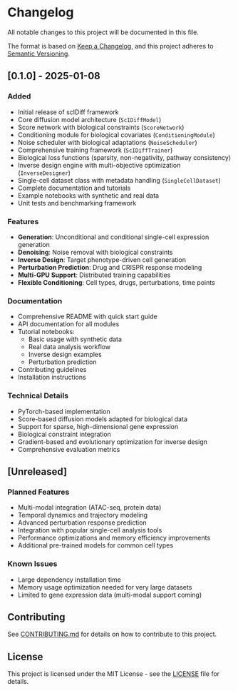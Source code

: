 # Changelog

All notable changes to this project will be documented in this file.

The format is based on [Keep a Changelog](https://keepachangelog.com/en/1.0.0/),
and this project adheres to [Semantic Versioning](https://semver.org/spec/v2.0.0.html).

## [0.1.0] - 2025-01-08

### Added
- Initial release of scIDiff framework
- Core diffusion model architecture (`ScIDiffModel`)
- Score network with biological constraints (`ScoreNetwork`)
- Conditioning module for biological covariates (`ConditioningModule`)
- Noise scheduler with biological adaptations (`NoiseScheduler`)
- Comprehensive training framework (`ScIDiffTrainer`)
- Biological loss functions (sparsity, non-negativity, pathway consistency)
- Inverse design engine with multi-objective optimization (`InverseDesigner`)
- Single-cell dataset class with metadata handling (`SingleCellDataset`)
- Complete documentation and tutorials
- Example notebooks with synthetic and real data
- Unit tests and benchmarking framework

### Features
- **Generation**: Unconditional and conditional single-cell expression generation
- **Denoising**: Noise removal with biological constraints
- **Inverse Design**: Target phenotype-driven cell generation
- **Perturbation Prediction**: Drug and CRISPR response modeling
- **Multi-GPU Support**: Distributed training capabilities
- **Flexible Conditioning**: Cell types, drugs, perturbations, time points

### Documentation
- Comprehensive README with quick start guide
- API documentation for all modules
- Tutorial notebooks:
  - Basic usage with synthetic data
  - Real data analysis workflow
  - Inverse design examples
  - Perturbation prediction
- Contributing guidelines
- Installation instructions

### Technical Details
- PyTorch-based implementation
- Score-based diffusion models adapted for biological data
- Support for sparse, high-dimensional gene expression
- Biological constraint integration
- Gradient-based and evolutionary optimization for inverse design
- Comprehensive evaluation metrics

## [Unreleased]

### Planned Features
- Multi-modal integration (ATAC-seq, protein data)
- Temporal dynamics and trajectory modeling
- Advanced perturbation response prediction
- Integration with popular single-cell analysis tools
- Performance optimizations and memory efficiency improvements
- Additional pre-trained models for common cell types

### Known Issues
- Large dependency installation time
- Memory usage optimization needed for very large datasets
- Limited to gene expression data (multi-modal support coming)

## Contributing

See [CONTRIBUTING.md](CONTRIBUTING.md) for details on how to contribute to this project.

## License

This project is licensed under the MIT License - see the [LICENSE](LICENSE) file for details.

